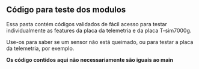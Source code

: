 ## Código para teste dos modulos

Essa pasta contém códigos validados de fácil acesso para testar individualmente as features da placa da telemetria e da placa T-sim7000g.

Use-os para saber se um sensor não está queimado, ou para testar a placa da telemetria, por exemplo.

**Os código contidos aqui não necessariamente são iguais ao main**
